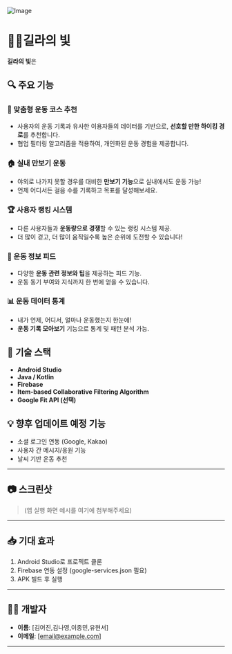 ![Image](https://github.com/user-attachments/assets/f9dedda1-7e64-41b4-8e89-cb54267bba1f)
# 🏃‍♀️길라의 빛

**길라의 빛**은 

## 🔍 주요 기능

### 📍 맞춤형 운동 코스 추천
- 사용자의 운동 기록과 유사한 이용자들의 데이터를 기반으로, **선호할 만한 하이킹 경로**를 추천합니다.
- 협업 필터링 알고리즘을 적용하여, 개인화된 운동 경험을 제공합니다.

### 🏠 실내 만보기 운동
- 야외로 나가지 못할 경우를 대비한 **만보기 기능**으로 실내에서도 운동 가능!
- 언제 어디서든 걸음 수를 기록하고 목표를 달성해보세요.

### 🏆 사용자 랭킹 시스템
- 다른 사용자들과 **운동량으로 경쟁**할 수 있는 랭킹 시스템 제공.
- 더 많이 걷고, 더 많이 움직일수록 높은 순위에 도전할 수 있습니다!

### 📰 운동 정보 피드
- 다양한 **운동 관련 정보와 팁**을 제공하는 피드 기능.
- 운동 동기 부여와 지식까지 한 번에 얻을 수 있습니다.

### 📊 운동 데이터 통계
- 내가 언제, 어디서, 얼마나 운동했는지 한눈에!
- **운동 기록 모아보기** 기능으로 통계 및 패턴 분석 가능.

## 🚀 기술 스택

- **Android Studio**
- **Java / Kotlin**
- **Firebase**
- **Item-based Collaborative Filtering Algorithm**
- **Google Fit API (선택)**

## 💡 향후 업데이트 예정 기능

- 소셜 로그인 연동 (Google, Kakao)
- 사용자 간 메시지/응원 기능
- 날씨 기반 운동 추천

---

## 📷 스크린샷
> (앱 실행 화면 예시를 여기에 첨부해주세요)

---

## 📥 기대 효과

1. Android Studio로 프로젝트 클론
2. Firebase 연동 설정 (google-services.json 필요)
3. APK 빌드 후 실행

---

## 🧑‍💻 개발자

- **이름**: [김어진,김나영,이종민,유현서]
- **이메일**: [email@example.com]

---

